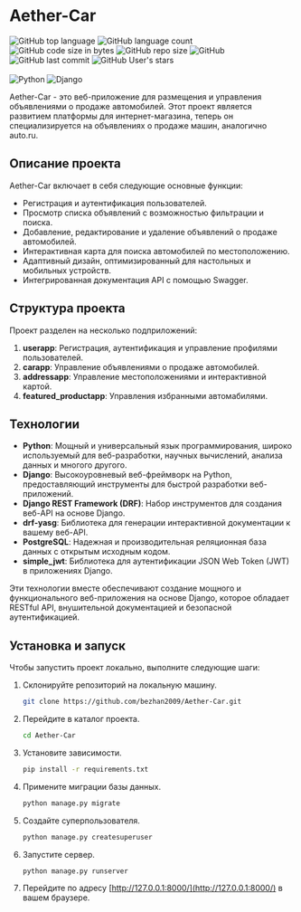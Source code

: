 
# Aether-Car

![GitHub top language](https://img.shields.io/github/languages/top/bezhan2009/Aether-Car)
![GitHub language count](https://img.shields.io/github/languages/count/bezhan2009/Aether-Car)
![GitHub code size in bytes](https://img.shields.io/github/languages/code-size/bezhan2009/Aether-Car)
![GitHub repo size](https://img.shields.io/github/repo-size/bezhan2009/Aether-Car)
![GitHub](https://img.shields.io/github/license/bezhan2009/Aether-Car)
![GitHub last commit](https://img.shields.io/github/last-commit/bezhan2009/Aether-Car)
![GitHub User's stars](https://img.shields.io/github/stars/bezhan2009?style=social)
<br>
<br>
![Python](https://img.shields.io/badge/python-3.12-blue)
![Django](https://img.shields.io/badge/django-latest-brightgreen)

Aether-Car - это веб-приложение для размещения и управления объявлениями о продаже автомобилей. Этот проект является развитием платформы для интернет-магазина, теперь он специализируется на объявлениях о продаже машин, аналогично auto.ru.

## Описание проекта

Aether-Car включает в себя следующие основные функции:

- Регистрация и аутентификация пользователей.
- Просмотр списка объявлений с возможностью фильтрации и поиска.
- Добавление, редактирование и удаление объявлений о продаже автомобилей.
- Интерактивная карта для поиска автомобилей по местоположению.
- Адаптивный дизайн, оптимизированный для настольных и мобильных устройств.
- Интегрированная документация API с помощью Swagger.

## Структура проекта

Проект разделен на несколько подприложений:

1. **userapp**: Регистрация, аутентификация и управление профилями пользователей.
2. **carapp**: Управление объявлениями о продаже автомобилей.
3. **addressapp**: Управление местоположениями и интерактивной картой.
4. **featured_productapp**: Управления избранными автомабилями.

## Технологии
- **Python**: Мощный и универсальный язык программирования, широко используемый для веб-разработки, научных вычислений, анализа данных и многого другого.
- **Django**: Высокоуровневый веб-фреймворк на Python, предоставляющий инструменты для быстрой разработки веб-приложений.
- **Django REST Framework (DRF)**: Набор инструментов для создания веб-API на основе Django.
- **drf-yasg**: Библиотека для генерации интерактивной документации к вашему веб-API.
- **PostgreSQL**: Надежная и производительная реляционная база данных с открытым исходным кодом.
- **simple_jwt**: Библиотека для аутентификации JSON Web Token (JWT) в приложениях Django.

Эти технологии вместе обеспечивают создание мощного и функционального веб-приложения на основе Django, которое обладает RESTful API, внушительной документацией и безопасной аутентификацией.

## Установка и запуск

Чтобы запустить проект локально, выполните следующие шаги:

1. Склонируйте репозиторий на локальную машину.
   ```bash
   git clone https://github.com/bezhan2009/Aether-Car.git
   ```
2. Перейдите в каталог проекта.
   ```bash
   cd Aether-Car
   ```
3. Установите зависимости.
   ```bash
   pip install -r requirements.txt
   ```
4. Примените миграции базы данных.
   ```bash
   python manage.py migrate
   ```
5. Создайте суперпользователя.
   ```bash
   python manage.py createsuperuser
   ```
6. Запустите сервер.
   ```bash
   python manage.py runserver
   ```
7. Перейдите по адресу [http://127.0.0.1:8000/](http://127.0.0.1:8000/) в вашем браузере.
